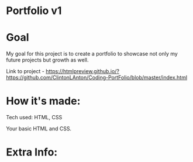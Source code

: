 # Portfolio v1
# Goal 
My goal for this project is to create a portfolio to showcase not only my future projects but growth as well. 

Link to project - https://htmlpreview.github.io/?https://github.com/ClintonLAnton/Coding-PortFolio/blob/master/index.html

# How it's made:
<bold>Tech used:<bold> HTML, CSS

Your basic HTML and CSS. 

# Extra Info:

